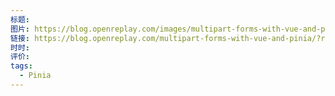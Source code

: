 ```yaml
---
标题: 
图片: https://blog.openreplay.com/images/multipart-forms-with-vue-and-pinia/images/hero.png
链接: https://blog.openreplay.com/multipart-forms-with-vue-and-pinia/?ref=dailydev
时时: 
评价: 
tags:
  - Pinia
---
```

